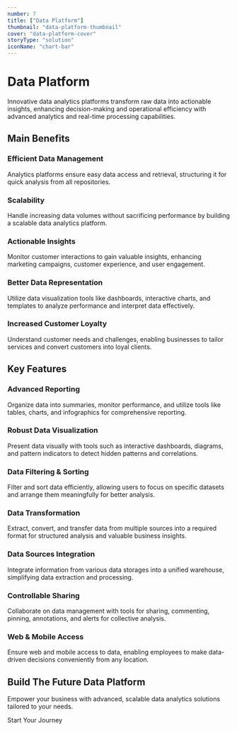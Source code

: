 ```yaml
---
number: 7
title: ["Data Platform"]
thumbnail: "data-platform-thumbnail"
cover: "data-platform-cover"
storyType: "solution"
iconName: "chart-bar"
---
```


# Data Platform

Innovative data analytics platforms transform raw data into actionable insights, enhancing decision-making and operational efficiency with advanced analytics and real-time processing capabilities.

## Main Benefits

### Efficient Data Management

Analytics platforms ensure easy data access and retrieval, structuring it for quick analysis from all repositories.

### Scalability

Handle increasing data volumes without sacrificing performance by building a scalable data analytics platform.

### Actionable Insights

Monitor customer interactions to gain valuable insights, enhancing marketing campaigns, customer experience, and user engagement.

### Better Data Representation

Utilize data visualization tools like dashboards, interactive charts, and templates to analyze performance and interpret data effectively.

### Increased Customer Loyalty

Understand customer needs and challenges, enabling businesses to tailor services and convert customers into loyal clients.

## Key Features

### Advanced Reporting

Organize data into summaries, monitor performance, and utilize tools like tables, charts, and infographics for comprehensive reporting.

### Robust Data Visualization

Present data visually with tools such as interactive dashboards, diagrams, and pattern indicators to detect hidden patterns and correlations.

### Data Filtering & Sorting

Filter and sort data efficiently, allowing users to focus on specific datasets and arrange them meaningfully for better analysis.

### Data Transformation

Extract, convert, and transfer data from multiple sources into a required format for structured analysis and valuable business insights.

### Data Sources Integration

Integrate information from various data storages into a unified warehouse, simplifying data extraction and processing.

### Controllable Sharing

Collaborate on data management with tools for sharing, commenting, pinning, annotations, and alerts for collective analysis.

### Web & Mobile Access

Ensure web and mobile access to data, enabling employees to make data-driven decisions conveniently from any location.

## Build The Future Data Platform

Empower your business with advanced, scalable data analytics solutions tailored to your needs.

Start Your Journey
